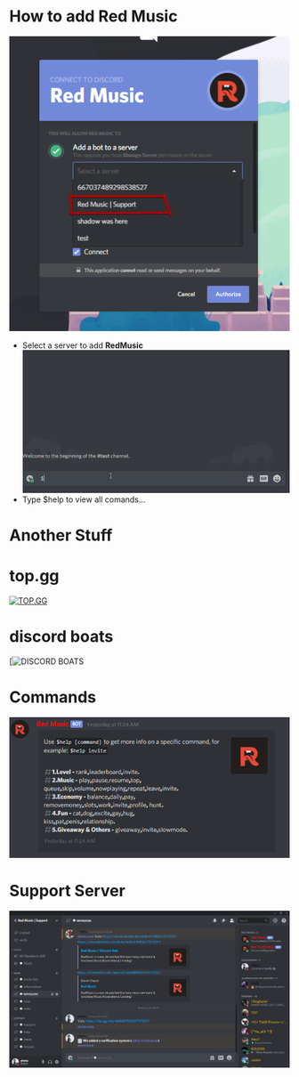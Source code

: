 # How to add Red Music
![Tutorial](NtxvuI.png)
- Select a server to add **RedMusic**
![Tutorial](hERRQX.gif)
- Type $help to view all comands...

# Another Stuff

# top.gg
[![TOP.GG](https://top.gg/api/widget/668481980547072007.svg)](https://top.gg/bot/668481980547072007)
# discord boats
[![DISCORD BOATS](https://discord.boats/bot/668481980547072007)

# Commands
![Image of Imgur](3O3IWZ.png)

# Support Server
![Support Server](iwfEJY.png)
